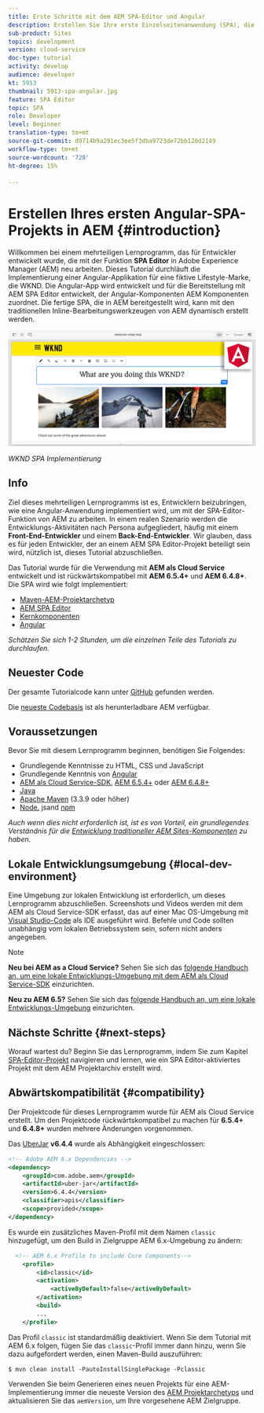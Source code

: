 ```yaml
---
title: Erste Schritte mit dem AEM SPA-Editor und Angular
description: Erstellen Sie Ihre erste Einzelseitenanwendung (SPA), die in Adobe Experience Manager bearbeitet werden kann, AEM mit dem WKND SPA. Erfahren Sie, wie Sie mit dem Angular JS-Framework mit AEM SPA Editor eine SPA erstellen. Dieses mehrteilige Tutorial durchläuft die Implementierung einer Angular-Applikation für eine fiktive Lifestyle-Marke, die WKND. Das Tutorial umfasst die End-to-End-Erstellung der SPA und die Integration mit AEM.
sub-product: Sites
topics: development
version: cloud-service
doc-type: tutorial
activity: develop
audience: developer
kt: 5913
thumbnail: 5913-spa-angular.jpg
feature: SPA Editor
topic: SPA
role: Developer
level: Beginner
translation-type: tm+mt
source-git-commit: d9714b9a291ec3ee5f3dba9723de72bb120d2149
workflow-type: tm+mt
source-wordcount: '720'
ht-degree: 15%

---
```



# Erstellen Ihres ersten Angular-SPA-Projekts in AEM {#introduction}

Willkommen bei einem mehrteiligen Lernprogramm, das für Entwickler entwickelt wurde, die mit der Funktion **SPA Editor** in Adobe Experience Manager (AEM) neu arbeiten. Dieses Tutorial durchläuft die Implementierung einer Angular-Applikation für eine fiktive Lifestyle-Marke, die WKND. Die Angular-App wird entwickelt und für die Bereitstellung mit AEM SPA Editor entwickelt, der Angular-Komponenten AEM Komponenten zuordnet. Die fertige SPA, die in AEM bereitgestellt wird, kann mit den traditionellen Inline-Bearbeitungswerkzeugen von AEM dynamisch erstellt werden.

![SPA implementiert](assets/wknd-spa-implementation.png)

*WKND SPA Implementierung*

## Info

Ziel dieses mehrteiligen Lernprogramms ist es, Entwicklern beizubringen, wie eine Angular-Anwendung implementiert wird, um mit der SPA-Editor-Funktion von AEM zu arbeiten. In einem realen Szenario werden die Entwicklungs-Aktivitäten nach Persona aufgegliedert, häufig mit einem **Front-End-Entwickler** und einem **Back-End-Entwickler**. Wir glauben, dass es für jeden Entwickler, der an einem AEM SPA Editor-Projekt beteiligt sein wird, nützlich ist, dieses Tutorial abzuschließen.

Das Tutorial wurde für die Verwendung mit **AEM als Cloud Service** entwickelt und ist rückwärtskompatibel mit **AEM 6.5.4+** und **AEM 6.4.8+**. Die SPA wird wie folgt implementiert:

* [Maven-AEM-Projektarchetyp](https://docs.adobe.com/content/help/de-DE/experience-manager-core-components/using/developing/archetype/overview.html)
* [AEM SPA Editor](https://docs.adobe.com/content/help/en/experience-manager-65/developing/headless/spas/spa-walkthrough.html#content-editing-experience-with-spa)
* [Kernkomponenten](https://docs.adobe.com/content/help/de-DE/experience-manager-core-components/using/introduction.html)
* [Angular](https://angular.io/)

*Schätzen Sie sich 1-2 Stunden, um die einzelnen Teile des Tutorials zu durchlaufen.*

## Neuester Code

Der gesamte Tutorialcode kann unter [GitHub](https://github.com/adobe/aem-guides-wknd-spa) gefunden werden.

Die [neueste Codebasis](https://github.com/adobe/aem-guides-wknd-spa/release) ist als herunterladbare AEM verfügbar.

## Voraussetzungen

Bevor Sie mit diesem Lernprogramm beginnen, benötigen Sie Folgendes:

* Grundlegende Kenntnisse zu HTML, CSS und JavaScript
* Grundlegende Kenntnis von [Angular](https://angular.io/)
* [AEM als Cloud Service-SDK](https://docs.adobe.com/content/help/en/experience-manager-learn/cloud-service/local-development-environment-set-up/aem-runtime.html#download-the-aem-as-a-cloud-service-sdk),  [AEM 6.5.4+](https://helpx.adobe.com/experience-manager/aem-releases-updates.html#65) oder  [AEM 6.4.8+](https://helpx.adobe.com/experience-manager/aem-releases-updates.html#64)
* [Java](https://downloads.experiencecloud.adobe.com/content/software-distribution/en/general.html)
* [Apache Maven](https://maven.apache.org/) (3.3.9 oder höher)
* [Node.](https://nodejs.org/en/) jsand  [npm](https://www.npmjs.com/)

*Auch wenn dies nicht erforderlich ist, ist es von Vorteil, ein grundlegendes Verständnis für die  [Entwicklung traditioneller AEM Sites-Komponenten](https://docs.adobe.com/content/help/de-DE/experience-manager-learn/getting-started-wknd-tutorial-develop/overview.html) zu haben.*

## Lokale Entwicklungsumgebung {#local-dev-environment}

Eine Umgebung zur lokalen Entwicklung ist erforderlich, um dieses Lernprogramm abzuschließen. Screenshots und Videos werden mit dem AEM als Cloud Service-SDK erfasst, das auf einer Mac OS-Umgebung mit [Visual Studio-Code](https://code.visualstudio.com/) als IDE ausgeführt wird. Befehle und Code sollten unabhängig vom lokalen Betriebssystem sein, sofern nicht anders angegeben.

>[!NOTE]
>
> **Neu bei AEM as a Cloud Service?** Sehen Sie sich das  [folgende Handbuch an, um eine lokale Entwicklungs-Umgebung mit dem AEM als Cloud Service-SDK](https://docs.adobe.com/content/help/de-DE/experience-manager-learn/cloud-service/local-development-environment-set-up/overview.html) einzurichten.
>
> **Neu zu AEM 6.5?** Sehen Sie sich das  [folgende Handbuch an, um eine lokale Entwicklungs-Umgebung](https://docs.adobe.com/content/help/de-DE/experience-manager-learn/foundation/development/set-up-a-local-aem-development-environment.html) einzurichten.

## Nächste Schritte {#next-steps}

Worauf wartest du? Beginn Sie das Lernprogramm, indem Sie zum Kapitel [SPA-Editor-Projekt](create-project.md) navigieren und lernen, wie ein SPA Editor-aktiviertes Projekt mit dem AEM Projektarchiv erstellt wird.

## Abwärtskompatibilität {#compatibility}

Der Projektcode für dieses Lernprogramm wurde für AEM als Cloud Service erstellt. Um den Projektcode rückwärtskompatibel zu machen für **6.5.4+** und **6.4.8+** wurden mehrere Änderungen vorgenommen.

Das [UberJar](https://docs.adobe.com/content/help/en/experience-manager-65/developing/devtools/ht-projects-maven.html#what-is-the-uberjar) **v6.4.4** wurde als Abhängigkeit eingeschlossen:

```xml
<!-- Adobe AEM 6.x Dependencies -->
<dependency>
    <groupId>com.adobe.aem</groupId>
    <artifactId>uber-jar</artifactId>
    <version>6.4.4</version>
    <classifier>apis</classifier>
    <scope>provided</scope>
</dependency>
```

Es wurde ein zusätzliches Maven-Profil mit dem Namen `classic` hinzugefügt, um den Build in Zielgruppe AEM 6.x-Umgebung zu ändern:

```xml
  <!-- AEM 6.x Profile to include Core Components-->
    <profile>
        <id>classic</id>
        <activation>
            <activeByDefault>false</activeByDefault>
        </activation>
        <build>
        ...
    </profile>
```

Das Profil `classic` ist standardmäßig deaktiviert. Wenn Sie dem Tutorial mit AEM 6.x folgen, fügen Sie das `classic`-Profil immer dann hinzu, wenn Sie dazu aufgefordert werden, einen Maven-Build auszuführen:

```shell
$ mvn clean install -PautoInstallSinglePackage -Pclassic
```

Verwenden Sie beim Generieren eines neuen Projekts für eine AEM-Implementierung immer die neueste Version des [AEM Projektarchetyps](https://github.com/adobe/aem-project-archetype) und aktualisieren Sie das `aemVersion`, um Ihre vorgesehene AEM Zielgruppe.
